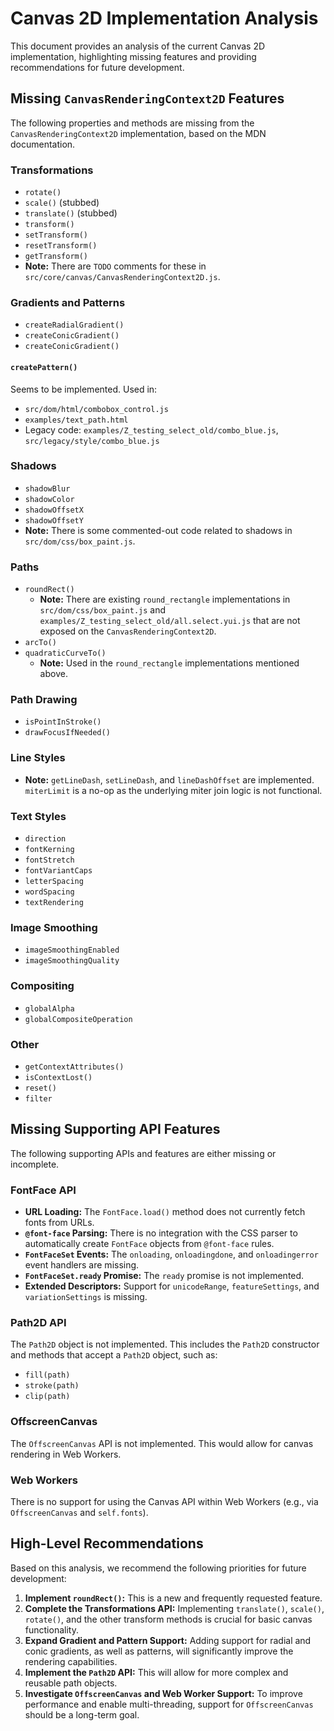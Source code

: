 # Canvas 2D Implementation Analysis

This document provides an analysis of the current Canvas 2D implementation, highlighting missing features and providing recommendations for future development.

## Missing `CanvasRenderingContext2D` Features

The following properties and methods are missing from the `CanvasRenderingContext2D` implementation, based on the MDN documentation.

### Transformations
- `rotate()`
- `scale()` (stubbed)
- `translate()` (stubbed)
- `transform()`
- `setTransform()`
- `resetTransform()`
- `getTransform()`
- **Note:** There are `TODO` comments for these in `src/core/canvas/CanvasRenderingContext2D.js`.

### Gradients and Patterns
- `createRadialGradient()`
- `createConicGradient()`
- `createConicGradient()`

#### `createPattern()`
Seems to be implemented. Used in:
- `src/dom/html/combobox_control.js`
- `examples/text_path.html`
- Legacy code: `examples/Z_testing_select_old/combo_blue.js`, `src/legacy/style/combo_blue.js`

### Shadows
- `shadowBlur`
- `shadowColor`
- `shadowOffsetX`
- `shadowOffsetY`
- **Note:** There is some commented-out code related to shadows in `src/dom/css/box_paint.js`.

### Paths
- `roundRect()`
  - **Note:** There are existing `round_rectangle` implementations in `src/dom/css/box_paint.js` and `examples/Z_testing_select_old/all.select.yui.js` that are not exposed on the `CanvasRenderingContext2D`.
- `arcTo()`
- `quadraticCurveTo()`
  - **Note:** Used in the `round_rectangle` implementations mentioned above.

### Path Drawing
- `isPointInStroke()`
- `drawFocusIfNeeded()`

### Line Styles
- **Note:** `getLineDash`, `setLineDash`, and `lineDashOffset` are implemented. `miterLimit` is a no-op as the underlying miter join logic is not functional.

### Text Styles
- `direction`
- `fontKerning`
- `fontStretch`
- `fontVariantCaps`
- `letterSpacing`
- `wordSpacing`
- `textRendering`

### Image Smoothing
- `imageSmoothingEnabled`
- `imageSmoothingQuality`

### Compositing
- `globalAlpha`
- `globalCompositeOperation`

### Other
- `getContextAttributes()`
- `isContextLost()`
- `reset()`
- `filter`

## Missing Supporting API Features

The following supporting APIs and features are either missing or incomplete.

### FontFace API
- **URL Loading:** The `FontFace.load()` method does not currently fetch fonts from URLs.
- **`@font-face` Parsing:** There is no integration with the CSS parser to automatically create `FontFace` objects from `@font-face` rules.
- **`FontFaceSet` Events:** The `onloading`, `onloadingdone`, and `onloadingerror` event handlers are missing.
- **`FontFaceSet.ready` Promise:** The `ready` promise is not implemented.
- **Extended Descriptors:** Support for `unicodeRange`, `featureSettings`, and `variationSettings` is missing.

### Path2D API
The `Path2D` object is not implemented. This includes the `Path2D` constructor and methods that accept a `Path2D` object, such as:
- `fill(path)`
- `stroke(path)`
- `clip(path)`

### OffscreenCanvas
The `OffscreenCanvas` API is not implemented. This would allow for canvas rendering in Web Workers.

### Web Workers
There is no support for using the Canvas API within Web Workers (e.g., via `OffscreenCanvas` and `self.fonts`).

## High-Level Recommendations

Based on this analysis, we recommend the following priorities for future development:

1.  **Implement `roundRect()`:** This is a new and frequently requested feature.
2.  **Complete the Transformations API:** Implementing `translate()`, `scale()`, `rotate()`, and the other transform methods is crucial for basic canvas functionality.
3.  **Expand Gradient and Pattern Support:** Adding support for radial and conic gradients, as well as patterns, will significantly improve the rendering capabilities.
4.  **Implement the `Path2D` API:** This will allow for more complex and reusable path objects.
5.  **Investigate `OffscreenCanvas` and Web Worker Support:** To improve performance and enable multi-threading, support for `OffscreenCanvas` should be a long-term goal.
